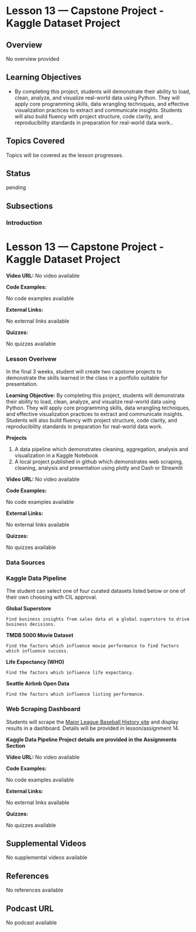 # Lesson 13 — Capstone Project - Kaggle Dataset Project

## Overview

No overview provided

## Learning Objectives

-  By completing this project, students will demonstrate their ability to load, clean, analyze, and visualize real-world data using Python. They will apply core programming skills, data wrangling techniques, and effective visualization practices to extract and communicate insights. Students will also build fluency with project structure, code clarity, and reproducibility standards in preparation for real-world data work..

## Topics Covered

Topics will be covered as the lesson progresses.

## Status

pending

## Subsections

### Introduction

# Lesson 13 — Capstone Project - Kaggle Dataset Project

**Video URL:** No video available

**Code Examples:**

No code examples available

**External Links:**

No external links available

**Quizzes:**

No quizzes available

### Lesson Overivew

In the final 3 weeks, student will create two capstone projects to demonstrate the skills learned in the class in a portfolio suitable for presentation.

**Learning Objective:** 
By completing this project, students will demonstrate their ability to load, clean, analyze, and visualize real-world data using Python. They will apply core programming skills, data wrangling techniques, and effective visualization practices to extract and communicate insights. Students will also build fluency with project structure, code clarity, and reproducibility standards in preparation for real-world data work.

**Projects**
1. A data pipeline which demonstrates cleaning, aggregation, analysis and visualization in a Kaggle Notebook
2. A local project published in github which demonstrates web scraping, cleaning, analysis and presentation using plotly and Dash or Streamlit

**Video URL:** No video available

**Code Examples:**

No code examples available

**External Links:**

No external links available

**Quizzes:**

No quizzes available

### Data Sources

### Kaggle Data Pipeline

  The student can select one of four curated datasets listed below or one of their own choosing with CIL approval.

  **Global Superstore**

    Find business insights from sales data at a global superstore to drive business decisions.

  **TMDB 5000 Movie Dataset**

    Find the factors which influence movie performance to find factors which influence success.

  **Life Expectancy (WHO)**

    Find the factors which influence life expectancy.

  **Seattle Airbnb Open Data**

    Find the factors which influence listing performance.


### Web Scraping Dashboard

Students will scrape the [Major League Baseball History site](https://www.baseball-almanac.com/yearmenu.shtml) and display results in a dashboard.  Details will be provided in lesson/assignment 14.

**Kaggle Data Pipeline Project details are provided in the Assignments Section**

**Video URL:** No video available

**Code Examples:**

No code examples available

**External Links:**

No external links available

**Quizzes:**

No quizzes available

## Supplemental Videos

No supplemental videos available

## References

No references available

## Podcast URL

No podcast available